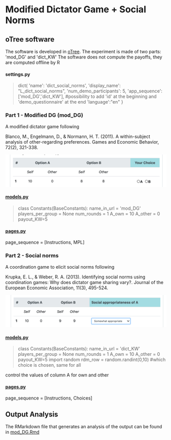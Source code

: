 # Modified Dictator Game + Social Norms



## oTree software

The software is developed in [oTree](https://www.otree.org/).
The experiment is made of two parts: 'mod_DG' and 'dict_KW'
The software does not compute the payoffs, they are computed offline by R

#### settings.py

> dict(
>'name': 'dict_social_norms',
>'display_name': "L_dict_social_norms",
>'num_demo_participants': 5,
>'app_sequence': ['mod_DG','dict_KW'], #possibility to add 'id' at the beginning and 'demo_questionnaire' at the end
>'language':"en"
>}


### Part 1 - Modified DG (mod_DG)

A modified dictator game following

Blanco, M., Engelmann, D., & Normann, H. T. (2011). A within-subject analysis of other-regarding preferences. Games and Economic Behavior, 72(2), 321-338.


![](part_1.png)

#### [models.py](./mod_DG/models.py)

> class Constants(BaseConstants):
>    name_in_url = 'mod_DG'
>    players_per_group = None
>    num_rounds = 1
>    A_own = 10
>    A_other = 0
>    payout_KW=5

#### [pages.py](./mod_DG/pages.py)

page_sequence = [Instructions, MPL]

### Part 2 - Social norms

A coordination game to elicit social norms following

Krupka, E. L., & Weber, R. A. (2013). Identifying social norms using coordination games: Why does dictator game sharing vary?. Journal of the European Economic Association, 11(3), 495-524.

![](part_2.png)

#### [models.py](./mod_DG/models.py)

> class Constants(BaseConstants):
>    name_in_url = 'dict_KW'
>    players_per_group = None
>    num_rounds = 1
>    A_own = 10
>    A_other = 0
>    payout_KW=5
>    import random
>    rdm_row = random.randint(0,10) #which choice is chosen, same for all

control the values of column A for own and other


#### [pages.py](./mod_DG/pages.py)

page_sequence = [Instructions, Choices]


## Output Analysis

The RMarkdown file that generates an analysis of the output can be found in [mod_DG.Rmd](./DATA/mod_DG.Rmd)
